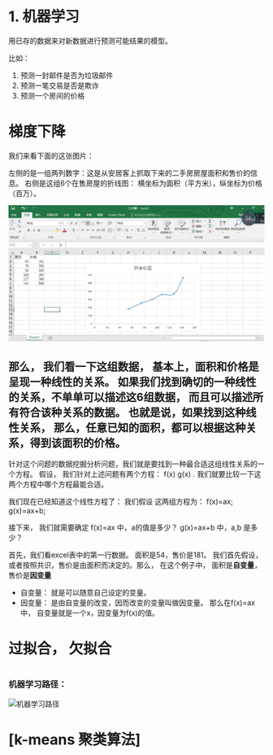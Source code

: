 # 1. 机器学习

用已存的数据来对新数据进行预测可能结果的模型。

比如：
1. 预测一封邮件是否为垃圾邮件
2. 预测一笔交易是否是欺诈
3. 预测一个房间的价格 


# 梯度下降

我们来看下面的这张图片：

左侧的是一组两列数字：这是从安居客上抓取下来的二手房房屋面积和售价的信息。 
右侧是这组6个在售房屋的折线图： 横坐标为面积（平方米），纵坐标为价格（百万）。

![机器学习路径](https://github.com/chenjian2011/MachineLearningBook/blob/master/pics/gd1.jpg?raw=true)


那么， 我们看一下这组数据， 基本上，面积和价格是呈现一种线性的关系。 
如果我们找到确切的一种线性的关系，不单单可以描述这6组数据， 而且可以描述所有符合该种关系的数据。 
也就是说，如果找到这种线性关系， 那么，任意已知的面积，都可以根据这种关系，得到该面积的价格。 
-----------------------------------------------------------------------------------------
针对这个问题的数据挖掘分析问题，我们就是要找到一种最合适这组线性关系的一个方程。
假设， 我们针对上述问题有两个方程： f(x)  g(x) . 我们就要比较一下这两个方程中哪个方程最能合适。 

我们现在已经知道这个线性方程了：
我们假设 这两组方程为： f(x)=ax; g(x)=ax+b;

接下来， 我们就需要确定 f(x)=ax 中，a的值是多少？  g(x)=ax+b 中，a,b 是多少？

首先，我们看excel表中的第一行数据。 面积是54，售价是181。
我们首先假设，或者按照共识，售价是由面积而决定的。那么， 在这个例子中， 面积是<b>自变量</b>，售价是<b>因变量</b><br>
+ 自变量： 就是可以随意自己设定的变量。 
+ 因变量： 是由自变量的改变，因而改变的变量叫做因变量。 
那么在f(x)=ax中， 自变量就是一个x，因变量为f(x)的值。 





# 过拟合， 欠拟合

#

### 机器学习路径：

![机器学习路径](https://img-blog.csdn.net/20160930051801241?watermark/2/text/aHR0cDovL2Jsb2cuY3Nkbi5uZXQv/font/5a6L5L2T/fontsize/400/fill/I0JBQkFCMA==/dissolve/70/gravity/SouthEast)
# [k-means 聚类算法]